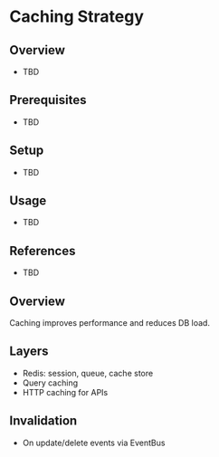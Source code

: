 # Caching Strategy

## Overview
- TBD

## Prerequisites
- TBD

## Setup
- TBD

## Usage
- TBD

## References
- TBD


## Overview
Caching improves performance and reduces DB load.

## Layers
- Redis: session, queue, cache store
- Query caching
- HTTP caching for APIs

## Invalidation
- On update/delete events via EventBus
